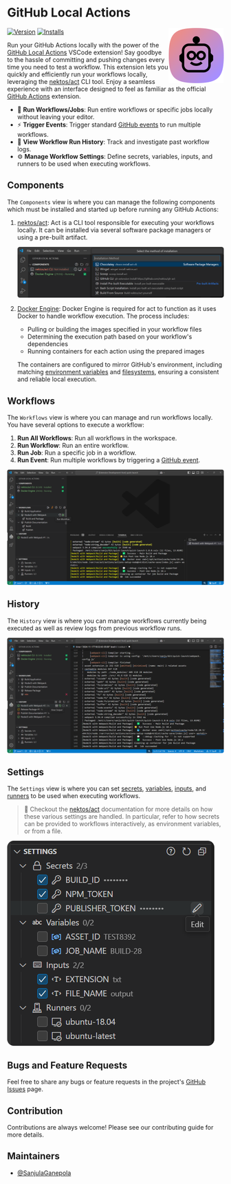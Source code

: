 # GitHub Local Actions

<img src="./icon.png" align="right" width="128" height="128">

[![Version](https://img.shields.io/visual-studio-marketplace/v/SanjulaGanepola.github-local-actions)](https://marketplace.visualstudio.com/items?itemName=SanjulaGanepola.github-local-actions)
[![Installs](https://img.shields.io/visual-studio-marketplace/i/SanjulaGanepola.github-local-actions)](https://marketplace.visualstudio.com/items?itemName=SanjulaGanepola.github-local-actions)

Run your GitHub Actions locally with the power of the [GitHub Local Actions](https://marketplace.visualstudio.com/items?itemName=SanjulaGanepola.github-local-actions) VSCode extension! Say goodbye to the hassle of committing and pushing changes every time you need to test a workflow. This extension lets you quickly and efficiently run your workflows locally, leveraging the [nektos/act](https://github.com/nektos/act) CLI tool. Enjoy a seamless experience with an interface designed to feel as familiar as the official [GitHub Actions](https://marketplace.visualstudio.com/items?itemName=GitHub.vscode-github-actions) extension.

* 🚀 **Run Workflows/Jobs**: Run entire workflows or specific jobs locally without leaving your editor.
* ⚡ **Trigger Events**: Trigger standard [GitHub events](https://docs.github.com/en/actions/writing-workflows/choosing-when-your-workflow-runs/events-that-trigger-workflows) to run multiple workflows.
* 📖 **View Workflow Run History**: Track and investigate past workflow logs.
* ⚙️ **Manage Workflow Settings**: Define secrets, variables, inputs, and runners to be used when executing workflows.

## Components

The `Components` view is where you can manage the following components which must be installed and started up before running any GitHub Actions:

1. [nektos/act](https://github.com/nektos/act): Act is a CLI tool responsible for executing your workflows locally. It can be installed via several software package managers or using a pre-built artifact.

    ![nektos/act Installation](./images/components-view.png)

2. [Docker Engine](https://docs.docker.com/engine): Docker Engine is required for act to function as it uses Docker to handle workflow execution. The process includes:
    
    * Pulling or building the images specified in your workflow files
    * Determining the execution path based on your workflow's dependencies
    * Running containers for each action using the prepared images
    
    The containers are configured to mirror GitHub's environment, including matching [environment variables](https://docs.github.com/en/actions/writing-workflows/choosing-what-your-workflow-does/store-information-in-variables#default-environment-variables) and [filesystems](https://docs.github.com/en/actions/using-github-hosted-runners/using-github-hosted-runners#file-systems), ensuring a consistent and reliable local execution.

## Workflows

The `Workflows` view is where you can manage and run workflows locally. You have several options to execute a workflow:

1. **Run All Workflows**: Run all workflows in the workspace.
2. **Run Workflow**: Run an entire workflow.
3. **Run Job**: Run a specific job in a workflow.
4. **Run Event**: Run multiple workflows by triggering a [GitHub event](https://docs.github.com/en/actions/writing-workflows/choosing-when-your-workflow-runs/events-that-trigger-workflows).

![Workflows View](./images/workflows-view.png)

## History

The `History` view is where you can manage workflows currently being executed as well as review logs from previous workflow runs.

![History View](./images/history-view.png)

## Settings

The `Settings` view is where you can set [secrets](https://nektosact.com/usage/index.html#secrets), [variables](https://nektosact.com/usage/index.html#vars), [inputs](https://nektosact.com/usage/index.html#pass-inputs-to-manually-triggered-workflows), and [runners](https://nektosact.com/usage/runners.html) to be used when executing workflows.

> 🚨 Checkout the [nektos/act](https://nektosact.com) documentation for more details on how these various settings are handled. In particular, refer to how secrets can be provided to workflows interactively, as environment variables, or from a file.

![Settings View](./images/settings-view.png)

## Bugs and Feature Requests

Feel free to share any bugs or feature requests in the project's [GitHub Issues](https://github.com/SanjulaGanepola/github-local-actions/issues) page.

## Contribution

Contributions are always welcome! Please see our contributing guide for more details.

## Maintainers

* [@SanjulaGanepola](https://github.com/SanjulaGanepola)
